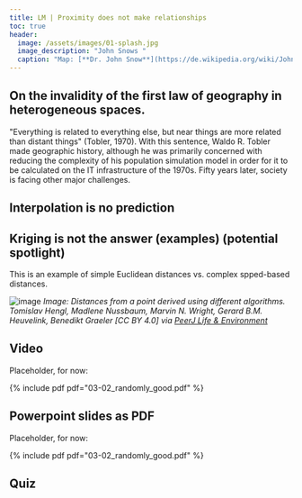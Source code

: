 ```yaml
---
title: LM | Proximity does not make relationships
toc: true
header:
  image: /assets/images/01-splash.jpg
  image_description: "John Snows "
  caption: "Map: [**Dr. John Snow**](https://de.wikipedia.org/wiki/John_Snow_(Mediziner)) [Wellcome Library via wikimedia](https://w.wiki/QtV)"
---
```



## On the invalidity of the first law of geography in heterogeneous spaces.
"Everything is related to everything else, but near things are more related than distant things" (Tobler, 1970). With this sentence, Waldo R. Tobler made geographic history, although he was primarily concerned with reducing the complexity of his population simulation model in order for it to be calculated on the IT infrastructure of the 1970s. Fifty years later, society is facing other major challenges.

## Interpolation is no prediction

## Kriging is not the answer (examples) (potential spotlight)
This is an example of simple Euclidean distances vs. complex spped-based distances. 

![image](../assets/images/unit01/Hengl_Fig_2_clipped.png)
*Image: Distances from a point derived using different algorithms. Tomislav Hengl, Madlene Nussbaum, Marvin N. Wright, Gerard B.M. Heuvelink, Benedikt Graeler [CC BY 4.0] via [PeerJ Life & Environment](https://doi.org/10.7717/peerj.5518/fig-2)*

## Video
Placeholder, for now:

{% include pdf pdf="03-02_randomly_good.pdf" %}

## Powerpoint slides as PDF
Placeholder, for now:

{% include pdf pdf="03-02_randomly_good.pdf" %}

## Quiz